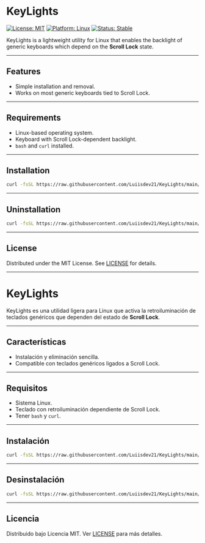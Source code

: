 # KeyLights

[![License: MIT](https://img.shields.io/badge/License-MIT-blue.svg)](LICENSE)
[![Platform: Linux](https://img.shields.io/badge/platform-Linux-green.svg)]()
[![Status: Stable](https://img.shields.io/badge/status-stable-brightgreen.svg)]()

KeyLights is a lightweight utility for Linux that enables the backlight of generic keyboards which depend on the **Scroll Lock** state.

---

## Features
- Simple installation and removal.
- Works on most generic keyboards tied to Scroll Lock.

---

## Requirements
- Linux-based operating system.
- Keyboard with Scroll Lock-dependent backlight.
- `bash` and `curl` installed.

---

## Installation
```bash
curl -fsSL https://raw.githubusercontent.com/Luiisdev21/KeyLights/main/install.sh | bash
````

---

## Uninstallation

```bash
curl -fsSL https://raw.githubusercontent.com/Luiisdev21/KeyLights/main/install.sh | bash -s -- --uninstall
```

---
## License

Distributed under the MIT License. See [LICENSE](LICENSE) for details.

---

# KeyLights

KeyLights es una utilidad ligera para Linux que activa la retroiluminación de teclados genéricos que dependen del estado de **Scroll Lock**.

---

## Características
* Instalación y eliminación sencilla.
* Compatible con teclados genéricos ligados a Scroll Lock.

---

## Requisitos

* Sistema Linux.
* Teclado con retroiluminación dependiente de Scroll Lock.
* Tener `bash` y `curl`.

---

## Instalación

```bash
curl -fsSL https://raw.githubusercontent.com/Luiisdev21/KeyLights/main/install.sh | bash
```

---

## Desinstalación

```bash
curl -fsSL https://raw.githubusercontent.com/Luiisdev21/KeyLights/main/install.sh | bash -s -- --uninstall
```

---
## Licencia

Distribuido bajo Licencia MIT. Ver [LICENSE](LICENSE) para más detalles.


